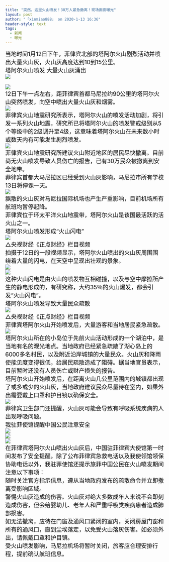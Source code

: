 ```yaml
---
title: "突然，这里火山喷发！30万人紧急撤离！现场画面曝光"
layout: post
author: "「xinmiao888」 on 2020-1-13 16:36"
header-style: text
tags:
  - 新闻
  - 曝光
---
```


<head></head>
<body>
 <div align="left"> 
  <font style="color:rgb(0, 0, 0)"><font face="&amp;quot"><font style="font-size:18px">当地时间1月12日下午，菲律宾北部的塔阿尔火山剧烈活动并喷出大量火山灰，火山灰高度达到10到15公里。</font></font></font> 
 </div> 
 <div align="left"> 
  <font style="color:rgb(0, 0, 0)"><font face="&amp;quot"><font style="font-size:18px">塔阿尔火山喷发 大量火山灰涌出</font></font></font> 
 </div> 
 <div align="left"> 
  <font style="color:rgb(0, 0, 0)"><font face="&amp;quot"><font style="font-size:18px"><img src="https://inews.gtimg.com/newsapp_match/0/10940665102/0" onload="thumbImg(this)"></font></font></font> 
 </div>
 <br> 
 <div align="left"> 
  <font style="color:rgb(0, 0, 0)"><font face="&amp;quot"><font style="font-size:18px"><img src="https://inews.gtimg.com/newsapp_match/0/11192185964/0" onload="thumbImg(this)"></font></font></font> 
 </div> 
 <div align="left"> 
  <font style="color:rgb(0, 0, 0)"><font face="&amp;quot"><font style="font-size:18px">12日下午一点左右，距菲律宾首都马尼拉约90公里的塔阿尔火山突然喷发，向空中喷出大量火山灰和烟雾。</font></font></font> 
 </div> 
 <div align="left"> 
  <font style="color:rgb(0, 0, 0)"><font face="&amp;quot"><font style="font-size:18px"><img src="https://inews.gtimg.com/newsapp_match/0/11192185965/0" onload="thumbImg(this)"></font></font></font> 
 </div> 
 <div align="left"> 
  <font style="color:rgb(0, 0, 0)"><font face="&amp;quot"><font style="font-size:18px">菲律宾火山地震研究所表示，塔阿尔火山的喷发活动加剧，将引发一系列火山地震，研究所已将塔阿尔火山的喷发警戒级别从5个等级中的2级调升至4级，这意味着塔阿尔火山在未来数小时或数天内有可能发生剧烈喷发。</font></font></font> 
 </div> 
 <div align="left"> 
  <font style="color:rgb(0, 0, 0)"><font face="&amp;quot"><font style="font-size:18px"><img src="https://inews.gtimg.com/newsapp_match/0/11192185966/0" onload="thumbImg(this)"></font></font></font> 
 </div> 
 <div align="left"> 
  <font style="color:rgb(0, 0, 0)"><font face="&amp;quot"><font style="font-size:18px">菲律宾火山地震研究所建议火山附近地区的居民尽快撤离。目前尚无火山喷发导致人员伤亡的报告，已有30万民众被撤离到安全地带。</font></font></font> 
 </div> 
 <div align="left"> 
  <font style="color:rgb(0, 0, 0)"><font face="&amp;quot"><font style="font-size:18px">菲律宾首都大马尼拉区已经受到火山灰影响，马尼拉市所有学校13日将停课一天。</font></font></font> 
 </div> 
 <div align="left"> 
  <font style="color:rgb(0, 0, 0)"><font face="&amp;quot"><font style="font-size:18px"><img src="https://inews.gtimg.com/newsapp_bt/0/11192185967/1000" onload="thumbImg(this)"></font></font></font> 
 </div> 
 <div align="left"> 
  <font style="color:rgb(0, 0, 0)"><font face="&amp;quot"><font style="font-size:18px">飘散的火山灰对马尼拉国际机场也产生严重影响，目前机场所有航班均暂停起降。</font></font></font> 
 </div> 
 <div align="left"> 
  <font style="color:rgb(0, 0, 0)"><font face="&amp;quot"><font style="font-size:18px">菲律宾位于环太平洋火山地震带，塔阿尔火山是该国最活跃的活火山之一。</font></font></font> 
 </div> 
 <div align="left"> 
  <font style="color:rgb(0, 0, 0)"><font face="&amp;quot"><font style="font-size:18px">塔阿尔火山喷发形成“火山闪电”</font></font></font> 
 </div> 
 <div align="left"> 
  <font style="color:rgb(0, 0, 0)"><font face="&amp;quot"><font style="font-size:18px"><img src="https://inews.gtimg.com/newsapp_match/0/10940665102/0" onload="thumbImg(this)"></font></font></font> 
 </div> 
 <div align="left"> 
  <font style="color:rgb(0, 0, 0)"><font face="&amp;quot"><font style="font-size:18px">△央视财经《正点财经》栏目视频</font></font></font> 
 </div> 
 <div align="left"> 
  <font style="color:rgb(0, 0, 0)"><font face="&amp;quot"><font style="font-size:18px">拍摄于12日的一段视频显示，塔阿尔火山喷出的火山灰周围围绕着大量的闪电，在天空中呈现出壮观的景象。</font></font></font> 
 </div> 
 <div align="left"> 
  <font style="color:rgb(0, 0, 0)"><font face="&amp;quot"><font style="font-size:18px"><img src="https://inews.gtimg.com/newsapp_match/0/11192185968/0" onload="thumbImg(this)"></font></font></font> 
 </div> 
 <div align="left"> 
  <font style="color:rgb(0, 0, 0)"><font face="&amp;quot"><font style="font-size:18px"><img src="https://inews.gtimg.com/newsapp_match/0/11192185971/0" onload="thumbImg(this)"></font></font></font> 
 </div> 
 <div align="left"> 
  <font style="color:rgb(0, 0, 0)"><font face="&amp;quot"><font style="font-size:18px">这种火山闪电是由火山的喷发物互相碰撞，以及与空中摩擦所产生的静电形成的，有研究称，大约35％的火山爆发，都会引发“火山闪电”。</font></font></font> 
 </div> 
 <div align="left"> 
  <font style="color:rgb(0, 0, 0)"><font face="&amp;quot"><font style="font-size:18px">塔阿尔火山喷发导致大量民众疏散</font></font></font> 
 </div> 
 <div align="left"> 
  <font style="color:rgb(0, 0, 0)"><font face="&amp;quot"><font style="font-size:18px"><img src="https://inews.gtimg.com/newsapp_match/0/10940665102/0" onload="thumbImg(this)"></font></font></font> 
 </div> 
 <div align="left"> 
  <font style="color:rgb(0, 0, 0)"><font face="&amp;quot"><font style="font-size:18px">△央视财经《正点财经》栏目视频</font></font></font> 
 </div> 
 <div align="left"> 
  <font style="color:rgb(0, 0, 0)"><font face="&amp;quot"><font style="font-size:18px">菲律宾塔阿尔火山开始喷发后，大量游客和当地居民紧急疏散。</font></font></font> 
 </div> 
 <div align="left"> 
  <font style="color:rgb(0, 0, 0)"><font face="&amp;quot"><font style="font-size:18px"><img src="https://inews.gtimg.com/newsapp_match/0/11192185972/0" onload="thumbImg(this)"></font></font></font> 
 </div> 
 <div align="left"> 
  <font style="color:rgb(0, 0, 0)"><font face="&amp;quot"><font style="font-size:18px">塔阿尔火山所在的小岛位于先前火山活动形成的一个湖泊中，是当地有名的观光地点。当地政府已经紧急疏散了湖心岛上的6000多名村民，以及附近沿岸城镇的大量民众。火山灰和降雨使能见度变得很低，给居民疏散造成了阻碍。据当地官员表示，目前暂时还没有人员伤亡或财产损失的报告。</font></font></font> 
 </div> 
 <div align="left"> 
  <font style="color:rgb(0, 0, 0)"><font face="&amp;quot"><font style="font-size:18px">塔阿尔火山开始喷发后，在距离火山几公里范围内的城镇都出现了或多或少的火山灰，当地政府建议民众尽量待在室内，如果外出需要戴上口罩和护目镜以确保安全。</font></font></font> 
 </div> 
 <div align="left"> 
  <font style="color:rgb(0, 0, 0)"><font face="&amp;quot"><font style="font-size:18px"><img src="https://inews.gtimg.com/newsapp_bt/0/11192185973/1000" onload="thumbImg(this)"></font></font></font> 
 </div> 
 <div align="left"> 
  <font style="color:rgb(0, 0, 0)"><font face="&amp;quot"><font style="font-size:18px">菲律宾卫生部门还提醒，火山灰可能会导致有呼吸系统疾病的人出现呼吸问题。</font></font></font> 
 </div> 
 <div align="left"> 
  <font style="color:rgb(0, 0, 0)"><font face="&amp;quot"><font style="font-size:18px">我驻菲使馆提醒中国公民注意安全</font></font></font> 
 </div> 
 <div align="left"> 
  <font style="color:rgb(0, 0, 0)"><font face="&amp;quot"><font style="font-size:18px"><img src="https://inews.gtimg.com/newsapp_match/0/10940665102/0" onload="thumbImg(this)"></font></font></font> 
 </div> 
 <div align="left"> 
  <font style="color:rgb(0, 0, 0)"><font face="&amp;quot"><font style="font-size:18px"><img src="https://inews.gtimg.com/newsapp_bt/0/11192185974/1000" onload="thumbImg(this)"></font></font></font> 
 </div> 
 <div align="left"> 
  <font style="color:rgb(0, 0, 0)"><font face="&amp;quot"><font style="font-size:18px"><img src="https://inews.gtimg.com/newsapp_bt/0/11192185975/1000" onload="thumbImg(this)"></font></font></font> 
 </div> 
 <div align="left"> 
  <font style="color:rgb(0, 0, 0)"><font face="&amp;quot"><font style="font-size:18px">在菲律宾塔阿尔火山喷出火山灰后，中国驻菲律宾大使馆第一时间发布了安全提醒。除了公布菲律宾急救电话以及我使领馆领保协助电话以外，我驻菲使馆还提示旅菲中国公民在火山喷发期间注意以下事项：</font></font></font> 
 </div> 
 <div align="left"> 
  <font style="color:rgb(0, 0, 0)"><font face="&amp;quot"><font style="font-size:18px">随时关注官方指示信息，遵从当地政府发布的疏散命令并立即撤离受影响区域。</font></font></font> 
 </div> 
 <div align="left"> 
  <font style="color:rgb(0, 0, 0)"><font face="&amp;quot"><font style="font-size:18px">警惕火山灰造成的伤害。火山灰对绝大多数成年人来说不会即刻造成伤害，但会给婴幼儿、老年人和严重呼吸类疾病患者造成肺部损害。</font></font></font> 
 </div> 
 <div align="left"> 
  <font style="color:rgb(0, 0, 0)"><font face="&amp;quot"><font style="font-size:18px">如无法撤离，应待在门窗及通风口紧闭的室内，关闭房屋门窗和所有的通风口，直到尘埃落定，以免受火山落灰伤害。如必须外出，请佩戴口罩和护目镜。</font></font></font> 
 </div> 
 <div align="left"> 
  <font style="color:rgb(0, 0, 0)"><font face="&amp;quot"><font style="font-size:18px">受火山喷发影响，马尼拉机场将暂时关闭，旅客应合理安排行程，提前确认航班信息。</font></font></font> 
 </div>
 <br>
</body>



